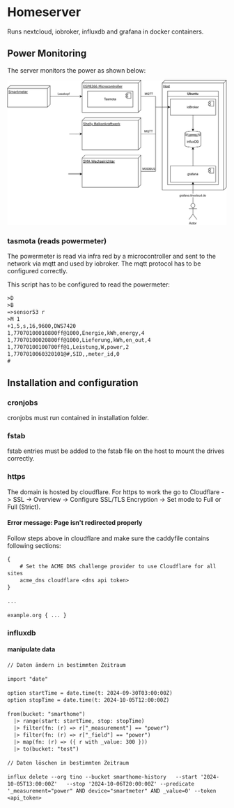 # Homeserver

Runs nextcloud, iobroker, influxdb and grafana in docker containers.

## Power Monitoring
The server monitors the power as shown below:

![SVG Image](images/PowerMonitoring.svg)

### tasmota (reads powermeter)
The powermeter is read via infra red by a microcontroller and sent to the network via mqtt and used by iobroker. 
The mqtt protocol has to be configured correctly.

This script has to be configured to read the powermeter:
```
>D
>B
=>sensor53 r
>M 1
+1,5,s,16,9600,DWS7420
1,77070100010800ff@1000,Energie,kWh,energy,4
1,77070100020800ff@1000,Lieferung,kWh,en_out,4
1,77070100100700ff@1,Leistung,W,power,2
1,7707010060320101@#,SID,,meter_id,0
#
```

## Installation and configuration

### cronjobs
cronjobs must run contained in installation folder.

### fstab
fstab entries must be added to the fstab file on the host to mount the drives correctly.

### https

The domain is hosted by cloudflare. For https to work the go to Cloudflare -> SSL -> Overview -> Configure SSL/TLS Encryption -> Set mode to Full or Full (Strict).

#### Error message: Page isn't redirected properly
Follow steps above in cloudflare and make sure the caddyfile contains following sections:
```caddyfile
{
    # Set the ACME DNS challenge provider to use Cloudflare for all sites
    acme_dns cloudflare <dns api token>
}

...

example.org { ... }
```

### influxdb

#### manipulate data
```
// Daten ändern in bestimmten Zeitraum

import "date"

option startTime = date.time(t: 2024-09-30T03:00:00Z)
option stopTime = date.time(t: 2024-10-05T12:00:00Z)

from(bucket: "smarthome")
  |> range(start: startTime, stop: stopTime)
  |> filter(fn: (r) => r["_measurement"] == "power")
  |> filter(fn: (r) => r["_field"] == "power")
  |> map(fn: (r) => ({ r with _value: 300 }))
  |> to(bucket: "test")
  
// Daten löschen in bestimmten Zeitraum

influx delete --org tino --bucket smarthome-history   --start '2024-10-05T13:00:00Z'   --stop '2024-10-06T20:00:00Z' --predicate '_measurement="power" AND device="smartmeter" AND _value=0' --token <api_token>
```